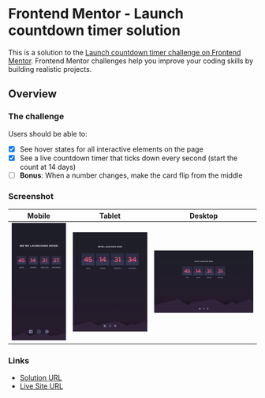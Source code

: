 # Frontend Mentor - Launch countdown timer solution

This is a solution to
the [Launch countdown timer challenge on Frontend Mentor](https://www.frontendmentor.io/challenges/launch-countdown-timer-N0XkGfyz-).
Frontend Mentor challenges help you improve your coding skills by building realistic projects.

## Overview

### The challenge

Users should be able to:

- [x] See hover states for all interactive elements on the page
- [x] See a live countdown timer that ticks down every second (start the count at 14 days)
- [ ] **Bonus**: When a number changes, make the card flip from the middle

### Screenshot


| Mobile                            | Tablet                            | Desktop                            |
|-----------------------------------|-----------------------------------|------------------------------------|
| ![](./docs/screenshot-mobile.png) | ![](./docs/screenshot-tablet.png) | ![](./docs/screenshot-desktop.png) |


### Links

- [Solution URL](https://www.frontendmentor.io/solutions/countdown-using-nextjs-and-tailwind-ghCAtqMUgg)
- [Live Site URL](https://edrick-countdown.netlify.app/)

